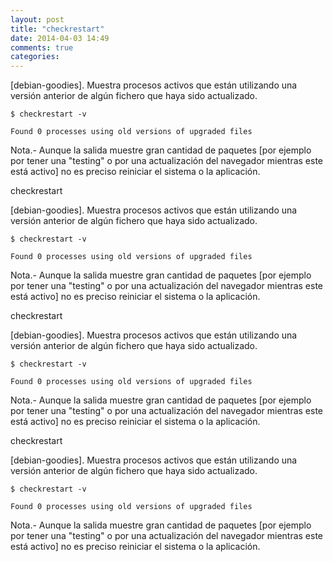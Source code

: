 ```yaml
---
layout: post
title: "checkrestart"
date: 2014-04-03 14:49
comments: true
categories: 
---
```

[debian-goodies]. Muestra procesos activos que están utilizando una versión anterior de algún fichero que haya sido actualizado.

	$ checkrestart -v

	Found 0 processes using old versions of upgraded files

Nota.- Aunque la salida muestre gran cantidad de paquetes [por ejemplo por tener una "testing" o por una actualización del navegador mientras este está activo] no es preciso reiniciar el sistema o la aplicación.

checkrestart

[debian-goodies]. Muestra procesos activos que están utilizando una versión anterior de algún fichero que haya sido actualizado.

	$ checkrestart -v

	Found 0 processes using old versions of upgraded files

Nota.- Aunque la salida muestre gran cantidad de paquetes [por ejemplo por tener una "testing" o por una actualización del navegador mientras este está activo] no es preciso reiniciar el sistema o la aplicación.

checkrestart

[debian-goodies]. Muestra procesos activos que están utilizando una versión anterior de algún fichero que haya sido actualizado.

	$ checkrestart -v

	Found 0 processes using old versions of upgraded files

Nota.- Aunque la salida muestre gran cantidad de paquetes [por ejemplo por tener una "testing" o por una actualización del navegador mientras este está activo] no es preciso reiniciar el sistema o la aplicación.

checkrestart

[debian-goodies]. Muestra procesos activos que están utilizando una versión anterior de algún fichero que haya sido actualizado.

	$ checkrestart -v

	Found 0 processes using old versions of upgraded files

Nota.- Aunque la salida muestre gran cantidad de paquetes [por ejemplo por tener una "testing" o por una actualización del navegador mientras este está activo] no es preciso reiniciar el sistema o la aplicación.

